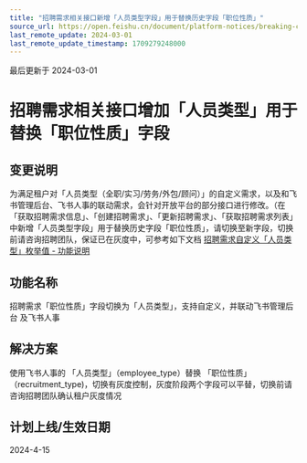 ```yaml
---
title: "招聘需求相关接口新增「人员类型字段」用于替换历史字段「职位性质」"
source_url: https://open.feishu.cn/document/platform-notices/breaking-change/job-requirement-apis
last_remote_update: 2024-03-01
last_remote_update_timestamp: 1709279248000
---
```

最后更新于 2024-03-01

# 招聘需求相关接口增加「人员类型」用于替换「职位性质」字段

##  **变更说明**
为满足租户对「人员类型（全职/实习/劳务/外包/顾问）」的自定义需求，以及和飞书管理后台、飞书人事的联动需求，会针对开放平台的部分接口进行修改。（在「获取招聘需求信息」、「创建招聘需求」、「更新招聘需求」、「获取招聘需求列表」中新增「人员类型字段」用于替换历史字段「职位性质」，请切换至新字段，切换前请咨询招聘团队，保证已在灰度中，可参考如下文档 [招聘需求自定义「人员类型」枚举值 - 功能说明](https://bytedance.feishu.cn/wiki/Ua64wiA86igIlVk9gHScJuNinZf?hide_fa_guide=yes)

##  **功能名称**
招聘需求「职位性质」字段切换为「人员类型」，支持自定义，并联动飞书管理后台 及飞书人事

##  解决方案
使用飞书人事的 「人员类型」（employee_type）替换 「职位性质」（recruitment_type)，切换有灰度控制，灰度阶段两个字段可以平替，切换前请咨询招聘团队确认租户灰度情况

## 计划上线/生效日期
2024-4-15
